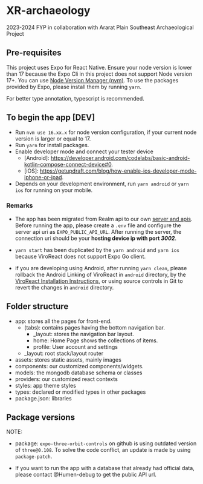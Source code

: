 # XR-archaeology

2023-2024 FYP in collaboration with Ararat Plain Southeast Archaeological Project

## Pre-requisites

This project uses Expo for React Native. Ensure your node version is lower than 17 because the Expo Cli in this project does not support Node version 17+. You can use [Node Version Manager (nvm)](https://www.freecodecamp.org/news/node-version-manager-nvm-install-guide/). To use the packages provided by Expo, please install them by running `yarn`.

For better type annotation, typescript is recommended.

## To begin the app [DEV]

- Run `nvm use 16.xx.x` for node version configuration, if your current node version is larger or equal to 17.
- Run `yarn` for install packages.
- Enable developer mode and connect your tester device
  - [Android]: <https://developer.android.com/codelabs/basic-android-kotlin-compose-connect-device#0>.
  - [iOS]: <https://getupdraft.com/blog/how-enable-ios-developer-mode-iphone-or-ipad>.
- Depends on your development environment, run `yarn android` or `yarn ios` for running on your mobile.

### Remarks

- The app has been migrated from Realm api to our own [server and apis](https://github.com/Humen-debug/XR-archaeology-server/tree/main). Before running the app, please create a `.env` file and configure the server api uri as `EXPO_PUBLIC_API_URL`. After running the server, the connection uri should be your **hosting device ip with port _3002_**.

- `yarn start` has been duplicated by the `yarn android` and `yarn ios` because ViroReact does not support Expo Go client.

- if you are developing using Android, after running `yarn clean`, please rollback the Android Linking of ViroReact in `android` directory, by the [ViroReact Installation Instructions](https://viro-community.readme.io/docs/installation-instructions), or using source controls in Git to revert the changes in `android` directory.

## Folder structure

- app: stores all the pages for front-end.
  - (tabs): contains pages having the bottom navigation bar.
    - \_layout: stores the navigation bar layout.
    - home: Home Page shows the collections of items.
    - profile: User account and settings
  - \_layout: root stack/layout router
- assets: stores static assets, mainly images
- components: our customized components/widgets.
- models: the mongodb database schema or classes
- providers: our customized react contexts
- styles: app theme styles
- types: declared or modified types in other packages
- package.json: libraries

## Package versions

NOTE:

- package: `expo-three-orbit-controls` on github is using outdated version of `three@0.108`. To solve the code conflict, an update is made by using `package-patch`.

- If you want to run the app with a database that already had official data, please contact @Humen-debug to get the public API url.
